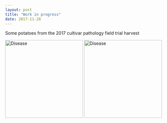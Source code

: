 ```yaml
---
layout: post
title: "Work in progress"
date: 2017-11-28
---
```


Some potatoes from the 2017 cultivar pathology field trial harvest

<dev>
<img src=fjlicht.github.io/images/IMG_2198.JPG alt=Disease width=250 height=250>
  
  
 <img src=fjlicht.github.io/images/IMG_2197.JPG alt=Disease width=250 height=250>
<dev/>
